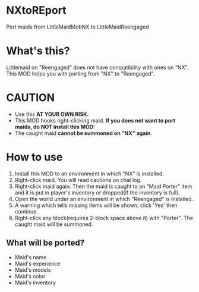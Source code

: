 # NXtoREport
Port maids from LittleMaidMobNX to LittleMaidReengaged

# What's this?
Littlemaid on "Reengaged" does not have compatibility with ones on "NX". This MOD helps you with porting from "NX" to "Reengaged".

# CAUTION
* Use this **AT YOUR OWN RISK**.
* This MOD hooks right-clicking maid. **If you does not want to port maids, do NOT install this MOD**!
* The caught maid **cannot be summoned on "NX" again**.

# How to use

1. Install this MOD to an environment in which "NX" is installed.
2. Right-click maid. You will read cautions on chat log.
3. Right-click maid again. Then the maid is caught to an "Maid Porter" item and it is put in player's inventory or dropped(if the inventory is full).
4. Open the world under an environment in which "Reengaged" is installed.
5. A warning which tells missing items will be shown, click 'Yes' then continue.
6. Right-click any block(requires 2-block space above it) with "Porter". The caught maid will be summoned.

## What will be ported?

* Maid's name
* Maid's experience
* Maid's models
* Maid's color
* Maid's inventory